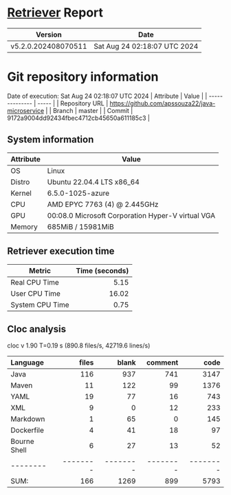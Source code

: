 # [Retriever](https://github.com/PalladioSimulator/Palladio-ReverseEngineering-Retriever) Report
| Version | Date |
| ------- | ---- |
| v5.2.0.202408070511 | Sat Aug 24 02:18:07 UTC 2024 |

# Git repository information
Date of execution: Sat Aug 24 02:18:07 UTC 2024
|    Attribute   | Value |
| -------------- | ----- |
| Repository URL | https://github.com/apssouza22/java-microservice |
| Branch         | master |
| Commit         | 9172a9004dd92434fbec4712cb45650a611185c3 |


## System information
| Attribute | Value |
| --------- | ----- |
| OS | Linux  |
| Distro | Ubuntu 22.04.4 LTS x86_64  |
| Kernel | 6.5.0-1025-azure  |
| CPU | AMD EPYC 7763 (4) @ 2.445GHz  |
| GPU | 00:08.0 Microsoft Corporation Hyper-V virtual VGA  |
| Memory | 685MiB / 15981MiB  |

## Retriever execution time
| Metric | Time (seconds) |
| --- | ---: |
| Real CPU Time | 5.15 |
| User CPU Time | 16.02 |
| System CPU Time | 0.75 |
<!--
Explainations:
- __Real CPU Time__: actual time the command has run (can be less than total time spent in user and system mode for multi-threaded processes)
- __User CPU Time__: time the command has spent running in user mode
- __System CPU Time__: time the command has spent running in system or kernel mode
-->

## Cloc analysis
cloc v 1.90  T=0.19 s (890.8 files/s, 42719.6 lines/s)

Language|files|blank|comment|code
:-------|-------:|-------:|-------:|-------:
Java|116|937|741|3147
Maven|11|122|99|1376
YAML|19|77|16|743
XML|9|0|12|233
Markdown|1|65|0|145
Dockerfile|4|41|18|97
Bourne Shell|6|27|13|52
--------|--------|--------|--------|--------
SUM:|166|1269|899|5793
